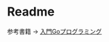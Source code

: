 # Readme
参考書籍 -> [入門Goプログラミング](https://www.amazon.co.jp/%E5%85%A5%E9%96%80Go%E3%83%97%E3%83%AD%E3%82%B0%E3%83%A9%E3%83%9F%E3%83%B3%E3%82%B0-Nathan-Youngman-ebook/dp/B07Q23N697)
